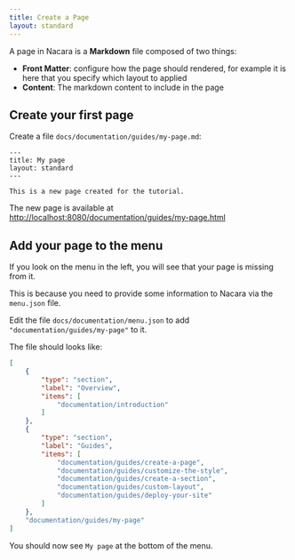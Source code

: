 ```yaml
---
title: Create a Page
layout: standard
---
```


A page in Nacara is a **Markdown** file composed of two things:

- **Front Matter**: configure how the page should rendered, for example it is here that you specify which layout to applied
- **Content**: The markdown content to include in the page

## Create your first page

Create a file `docs/documentation/guides/my-page.md`:

```
---
title: My page
layout: standard
---

This is a new page created for the tutorial.
```

The new page is available at [http://localhost:8080/documentation/guides/my-page.html](http://localhost:8080/documentation/guides/my-page.html)

## Add your page to the menu

If you look on the menu in the left, you will see that your page is missing from it.

This is because you need to provide some information to Nacara via the `menu.json` file.

Edit the file `docs/documentation/menu.json` to add `"documentation/guides/my-page"` to it.

The file should looks like:

```json
[
    {
        "type": "section",
        "label": "Overview",
        "items": [
            "documentation/introduction"
        ]
    },
    {
        "type": "section",
        "label": "Guides",
        "items": [
            "documentation/guides/create-a-page",
            "documentation/guides/customize-the-style",
            "documentation/guides/create-a-section",
            "documentation/guides/custom-layout",
            "documentation/guides/deploy-your-site"
        ]
    },
    "documentation/guides/my-page"
]

```

You should now see `My page` at the bottom of the menu.
